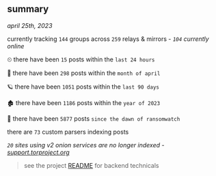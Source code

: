 
## summary
_april 25th, 2023_

currently tracking `144` groups across `259` relays & mirrors - _`104` currently online_

⏲ there have been `15` posts within the `last 24 hours`

🦈 there have been `298` posts within the `month of april`

🪐 there have been `1051` posts within the `last 90 days`

🏚 there have been `1186` posts within the `year of 2023`

🦕 there have been `5877` posts `since the dawn of ransomwatch`

there are `73` custom parsers indexing posts

_`20` sites using v2 onion services are no longer indexed - [support.torproject.org](https://support.torproject.org/onionservices/v2-deprecation/)_

> see the project [README](https://github.com/joshhighet/ransomwatch#ransomwatch--) for backend technicals
